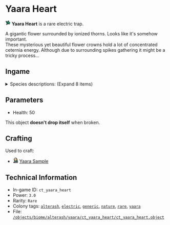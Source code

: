 # Yaara Heart

<img src="https://raw.githubusercontent.com/Ceterai/Enternia/main/objects/biome/alterash/yaara/ct_yaara_heart/icon.png" alt="Yaara Heart icon" loading="lazy" height=16px width="auto" /> **Yaara Heart** is a rare electric trap.

A gigantic flower surrounded by ionized thorns. Looks like it's somehow important.  
These mysterious yet beautiful flower crowns hold a lot of concentrated ceternia energy. Although due to surrounding spikes gathering it might be a tricky process...

## Ingame

<details markdown="1"><summary>Species descriptions: (Expand 8 items)</summary>

- Alta: This is one of the hearts of the surrounding yaara. I can gather <img src="https://raw.githubusercontent.com/Ceterai/Enternia/main/items/generic/produce/ct_yaara_root.png" alt="Yaara Root icon" loading="lazy" height=16px width="auto" /> [yaara roots](https://ceterai.github.io/MyEnternia/Wiki/YaaraRoot) and <img src="https://raw.githubusercontent.com/Ceterai/Enternia/main/items/generic/crafting/ct_ceternia_core.png" alt="Ceternia Core icon" loading="lazy" height=16px width="auto" /> [ceternia cores](https://ceterai.github.io/MyEnternia/Wiki/CeterniaCore) from it.
- Apex: A big flower with sharp vines around it. Better not to touch them.
- Avian: This flower is so magnificent!! Better be careful though, those spikes are sharp.
- Floran: Thisss big flower isss the heart of this place. Connected to everything. Floran show ressspect.
- Glitch: Astonished. This flower is very pretty. And so big.
- Human: A very beautiful flower with very sharp thorns.
- Hylotl: This astonishing flower somehow feels important.
- Novakid: That's pretty big flower if I've ever seen one.

</details>

## Parameters

- Health: 50

This object **doesn't drop itself** when broken.

## Crafting

Used to craft:

- <img src="https://raw.githubusercontent.com/Ceterai/Enternia/main/objects/alta/special/samples/yaara/icon.png" alt="Yaara Sample icon" loading="lazy" height=16px width="auto" /> [Yaara Sample](https://ceterai.github.io/MyEnternia/Wiki/YaaraSample)

## Technical Information

- In-game ID: `ct_yaara_heart`
- Power: `3.0`
- Rarity: `Rare`
- Colony tags: [`alterash`](https://ceterai.github.io/MyEnternia/Wiki/Tags/Alterash), [`electric`](https://ceterai.github.io/MyEnternia/Wiki/Tags/Electric), [`generic`](https://ceterai.github.io/MyEnternia/Wiki/Tags/Generic), [`nature`](https://ceterai.github.io/MyEnternia/Wiki/Tags/Nature), [`rare`](https://ceterai.github.io/MyEnternia/Wiki/Tags/Rare), [`yaara`](https://ceterai.github.io/MyEnternia/Wiki/Tags/Yaara)
- File: [`/objects/biome/alterash/yaara/ct_yaara_heart/ct_yaara_heart.object`](https://github.com/Ceterai/Enternia/blob/main/objects/biome/alterash/yaara/ct_yaara_heart/ct_yaara_heart.object)
